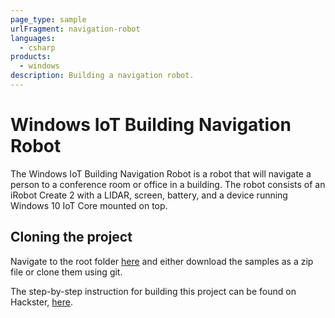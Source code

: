 ```yaml
---
page_type: sample
urlFragment: navigation-robot
languages:
  - csharp
products:
  - windows
description: Building a navigation robot.
---
```


# Windows IoT Building Navigation Robot

The Windows IoT Building Navigation Robot is a robot that will navigate a person to a conference room or office in a building.  The robot consists of an iRobot Create 2 with a LIDAR, screen, battery, and a device running Windows 10 IoT Core mounted on top.

## Cloning the project

Navigate to the root folder [here](https://github.com/Microsoft/Windows-iotcore-samples) and either download the samples as a zip file or clone them using git.  

The step-by-step instruction for building this project can be found on Hackster, [here](https://www.hackster.io/54243/iot-core-building-navigation-robot-125856).
